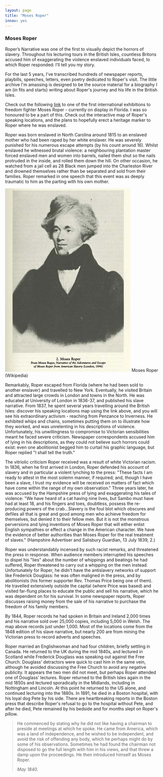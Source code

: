```yaml
---
layout: page
title: "Moses Roper"
innav: yes
---
```


### Moses Roper

Roper’s Narrative was one of the first to visually depict the horrors of slavery. Throughout his lecturing tours in the British Isles, countless Britons accused him of exaggerating the violence enslaved individuals faced, to which Roper responded: I’ll tell you my story.

For the last 5 years, I've transcribed hundreds of newspaper reports, playbills, speeches, letters, even poetry dedicated to Roper's visit. The little archive I'm amassing is designed to be the source material for a biography I am (in fits and starts) writing about Roper's journey and his life in the British Isles.

Check out the following [link](https://t.e2ma.net/webview/knaksw/bdf9759bfc14744a47efde8e9370689d) to one of the first international exhibitions to freedom fighter Moses Roper - currently on display in Florida. I was so honoured to be a part of this. Check out the interactive map of Roper's speaking locations, and the plans to hopefully erect a heritage marker to Roper where he was enslaved. 

Roper was born enslaved in North Carolina around 1815 to an enslaved mother who had been raped by her white enslaver. He was severely punished for his numerous escape attempts (by his count around 16). Whilst enslaved he witnessed brutal violence: a neighbouring plantation master forced enslaved men and women into barrels, nailed them shut so the nails protruded in the inside, and rolled them down the hill. On other occasion, he watched from a jail cell as 28 Black men jumped into the Charleston River and drowned themselves rather than be separated and sold from their families. Roper remarked in one speech that this event was as deeply traumatic to him as the parting with his own mother.

![Picture of Moses Roper](/img/Moses_Roper.jpg)
<span class="caption text-muted">Moses Roper (Wikipedia)</span>

Remarkably, Roper escaped from Florida (where he had been sold to another enslaver) and travelled to New York. Eventually, he visited Britain and attracted large crowds in London and towns in the North. He was educated at University of London in 1836-37, and published his slave narrative. From 1837, he spent several years travelling around the British Isles: discover his speaking locations map using the link above, and you will see his extraordinary activism - reaching from Penzance to Inverness. He exhibited whips and chains, sometimes putting them on to illustrate how they worked, and was unrelenting in his descriptions of violence. Unfortunately, his unwillingness to compromise to Victorian sensibilities meant he faced severe criticism. Newspaper correspondents accused him of lying in his descriptions, as they could not believe such horrors could exist: even one abolitionist begged him to curtail his graphic language, but Roper replied "I shall tell the truth."

The vitriolic criticism Roper received was a result of white Victorian racism. In 1836, when he first arrived in London, Roper defended his account of slavery and in particular a violent lynching to the press: "These facts I am ready to attest in the most solemn manner, if required; and, though I have been a slave, I trust my evidence will be received on matters of fact which have come within the range of my own observation." Three years later, he was accused by the Hampshire press of lying and exaggerating his tales of violence: "We have heard of a cat having nine lives, but Sambo must have had at least 18, and his fingers and toes, doubtless, possess the re-producing powers of the crab...Slavery is the foul blot which obscures and defiles all that is great and good among men who achieve freedom for themselves, but denied it to their fellow men. But it is not the monstrous perversions and lying inventions of Moses Roper that will either enlist English sympathies or effect a change in the American character. We have the evidence of better authorities than Moses Roper for the real treatment of slaves." (Hampshire Advertiser and Salisbury Guardian, 13 July 1839, 2.)

Roper was understandably incensed by such racist remarks, and threatened the press in response. When audience members interrupted his speeches to dispel his "lies" about the number of whippings and beatings he had suffered, Roper threatened to carry out a whipping on the men instead. Unfortunately for Roper, he didn't have the antislavery networks of support like Frederick Douglass: he was often maligned in the press, and by abolitionists (his former supporter Rev. Thomas Price being one of them). He travelled extensively outside the capital (where Price was based) and visited far-flung places to educate the public and sell his narrative, which he was dependent on for his survival. In some newspaper reports, Roper discusses raising money from the sale of his narrative to purchase the freedom of his family members.

By 1844, Roper records he had spoken in Britain and Ireland 2,000 times and his narrative sold over 25,000 copies, including 5,000 in Welsh. The map above records just under 1,000. Most of the locations come from the 1848 edition of his slave narrative, but nearly 200 are from mining the Victorian press to record adverts and speeches.

Roper married an Englishwoman and had four children, briefly settling in Canada. He returned to the UK during the mid 1840s, and lectured in Scotland while Frederick Douglass was speaking out against the Free Church. Douglass' detractors were quick to cast him in the same vein, although he avoided discussing the Free Church to avoid any negative publicity. It appears the two men did not meet, but perhaps Roper attended one of Douglass' lectures. Roper returned to the British Isles again in the mid 1850s and lectured sporadically in the Midlands, including in Nottingham and Lincoln. At this point he returned to the US alone, and continued lecturing into the 1880s. In 1891, he died in a Boston hospital, with his loyal dog Pete by his side. There are heartbreaking reports in the Boston press that describe Roper's refusal to go to the hospital without Pete, and after he died, Pete remained by his bedside and for months slept on Roper's pillow.

> He commenced by stating why he did not like having a chairman to preside at meetings at which he spoke. He came from America, which was a land of independence, and he wished to be independent, and avoid the risk of offending any body, which he perhaps might do by some of his observations. Sometimes he had found the chairman not disposed to go the full length with him in his views, and that threw a damp upon the proceedings. He then introduced himself as Moses Roper.
> <footer><cite>May 1840.</cite></footer>
